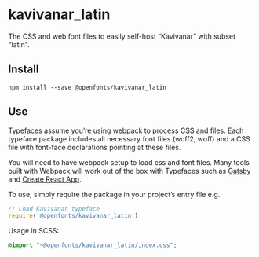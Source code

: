 
# kavivanar_latin

The CSS and web font files to easily self-host “Kavivanar” with subset "latin".

## Install

`npm install --save @openfonts/kavivanar_latin`

## Use

Typefaces assume you’re using webpack to process CSS and files. Each typeface
package includes all necessary font files (woff2, woff) and a CSS file with
font-face declarations pointing at these files.

You will need to have webpack setup to load css and font files. Many tools built
with Webpack will work out of the box with Typefaces such as [Gatsby](https://github.com/gatsbyjs/gatsby)
and [Create React App](https://github.com/facebookincubator/create-react-app).

To use, simply require the package in your project’s entry file e.g.

```javascript
// Load Kavivanar typeface
require('@openfonts/kavivanar_latin')
```

Usage in SCSS:
```scss
@import "~@openfonts/kavivanar_latin/index.css";
```
